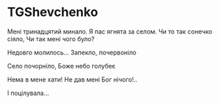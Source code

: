 # TGShevchenko

Мені тринадцятий минало.
Я пас ягнята за селом.
Чи то так сонечко сіяло,
Чи так мені чого було?






Недовго молилось...
Запекло, почервоніло











Село почорніло,
Боже небо голубеє



Нема в мене хати!
Не дав мені Бог нічого!..








І поцілувала...

